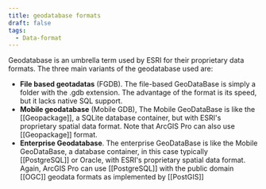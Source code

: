 ```yaml
---
title: geodatabase formats
draft: false
tags:
  - Data-format
---
```

 
Geodatabase is an umbrella term used by ESRI for their proprietary data formats.
The three main variants of the geodatabase used are:
- **File based geotadatas** (FGDB). The file-based GeoDataBase is simply a folder with the .gdb extension. The advantage of the format is its speed, but it lacks native SQL support.
- **Mobile geodatabase** (Mobile GDB), The Mobile GeoDataBase is like the [[Geopackage]], a SQLite database container, but with ESRI's proprietary spatial data format. Note that ArcGIS Pro can also use [[Geopackage]] format. 
- **Enterprise Geodatabase**. The enterprise GeoDataBase is like the Mobile GeoDataBase, a database container, in this case typically  [[PostgreSQL]] or Oracle, with ESRI's proprietary spatial data format. Again, ArcGIS Pro can use [[PostgreSQL]] with the public domain [[OGC]] geodata formats as implemented by [[PostGIS]]



